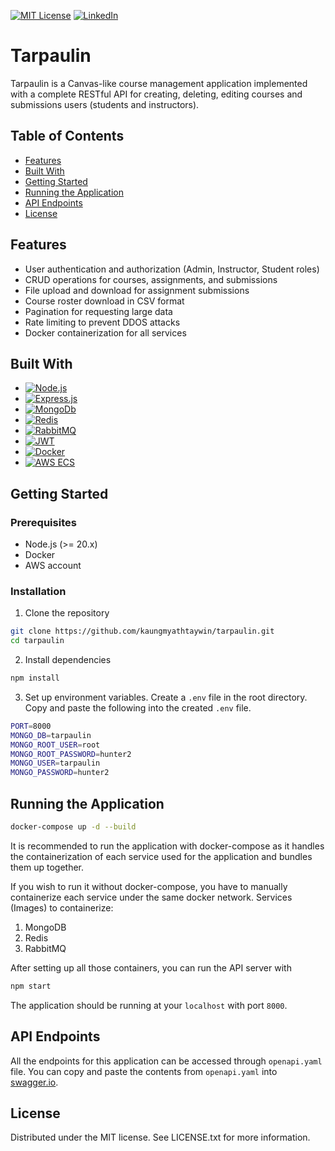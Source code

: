 [![MIT License][license-shield]][license-url]
[![LinkedIn][linkedin-shield]][linkedin-url]

# Tarpaulin
Tarpaulin is a Canvas-like course management application implemented with a complete RESTful API for creating, deleting, editing courses and submissions users (students and instructors).

## Table of Contents
* [Features](#features)
* [Built With](#built-with)
* [Getting Started](#getting-started)
* [Running the Application](#running-the-application)
* [API Endpoints](#api-endpoints)
* [License](#license)

## Features
* User authentication and authorization (Admin, Instructor, Student roles)
* CRUD operations for courses, assignments, and submissions
* File upload and download for assignment submissions
* Course roster download in CSV format
* Pagination for requesting large data
* Rate limiting to prevent DDOS attacks
* Docker containerization for all services

## Built With
* [![Node.js][Node.js]][Node-url]
* [![Express.js][Express.js]][Express-url]
* [![MongoDb][MongoDB]][MongoDB-url]
* [![Redis][Redis]][Redis-url]
* [![RabbitMQ][RabbitMQ]][RabbitMQ-url]
* [![JWT][JWT]][JWT-url]
* [![Docker][Docker]][Docker-url]
* [![AWS ECS][AWS ECS]][AWS-url]

## Getting Started

### Prerequisites
* Node.js (>= 20.x)
* Docker
* AWS account

### Installation
1. Clone the repository
```sh
git clone https://github.com/kaungmyathtaywin/tarpaulin.git
cd tarpaulin
```

2. Install dependencies
```sh
npm install
```

3. Set up environment variables. Create a `.env` file in the root directory. Copy and paste the following into the created `.env` file.
```sh
PORT=8000
MONGO_DB=tarpaulin
MONGO_ROOT_USER=root
MONGO_ROOT_PASSWORD=hunter2
MONGO_USER=tarpaulin
MONGO_PASSWORD=hunter2 
```

## Running the Application
```sh
docker-compose up -d --build
```
It is recommended to run the application with docker-compose as it handles the containerization of each service used for the application and bundles them up together.

If you wish to run it without docker-compose, you have to manually containerize each service under the same docker network.
Services (Images) to containerize:
1. MongoDB
2. Redis
3. RabbitMQ

After setting up all those containers, you can run the API server with
```sh
npm start
```

The application should be running at your `localhost` with port `8000`.


## API Endpoints
All the endpoints for this application can be accessed through `openapi.yaml` file. You can copy and paste the contents from `openapi.yaml` into [swagger.io](https://editor.swagger.io/).

## License
Distributed under the MIT license. See LICENSE.txt for more information.


<!-- MARKDOWN LINKS & IMAGES -->
<!-- https://www.markdownguide.org/basic-syntax/#reference-style-links -->

[license-shield]: https://img.shields.io/github/license/othneildrew/Best-README-Template.svg?style=for-the-badge
[license-url]: https://github.com/othneildrew/Best-README-Template/blob/master/LICENSE.txt

[linkedin-shield]: https://img.shields.io/badge/-LinkedIn-black.svg?style=for-the-badge&logo=linkedin&colorB=555
[linkedin-url]: https://www.linkedin.com/in/kaung-myat-htay-win-258ab9251/

[Node.js]: https://img.shields.io/badge/node.js-green?style=for-the-badge&logo=nodedotjs&logoColor=white&logoSize=auto
[Node-url]: https://nodejs.org/en

[Express.js]: https://img.shields.io/badge/express.js-000000?style=for-the-badge&logo=express&logoColor=white&logoSize=auto
[Express-url]: https://expressjs.com/

[MongoDB]: https://img.shields.io/badge/mongodb-4FAA41?style=for-the-badge&logo=mongodb&logoColor=white&logoSize=auto
[MongoDB-url]: https://www.mongodb.com/

[Redis]: https://img.shields.io/badge/redis-e30007?style=for-the-badge&logo=redis&logoColor=white&logoSize=auto
[Redis-url]: https://redis.io/

[RabbitMQ]: https://img.shields.io/badge/rabbitmq-ff6600?style=for-the-badge&logo=rabbitmq&logoColor=white&logoSize=auto
[RabbitMQ-url]: https://www.rabbitmq.com/

[JWT]:https://img.shields.io/badge/jwt-000000?style=for-the-badge&logoColor=white&logoSize=auto
[JWT-url]: https://jwt.io/

[Docker]: https://img.shields.io/badge/docker-blue?style=for-the-badge&logo=docker&logoColor=white&logoSize=auto
[Docker-url]: https://www.docker.com/

[AWS ECS]: https://img.shields.io/badge/aws_ecs-000000?style=for-the-badge&logo=awsfargate&logoColor=white&logoSize=auto
[AWS-url]: https://aws.amazon.com/ecs/